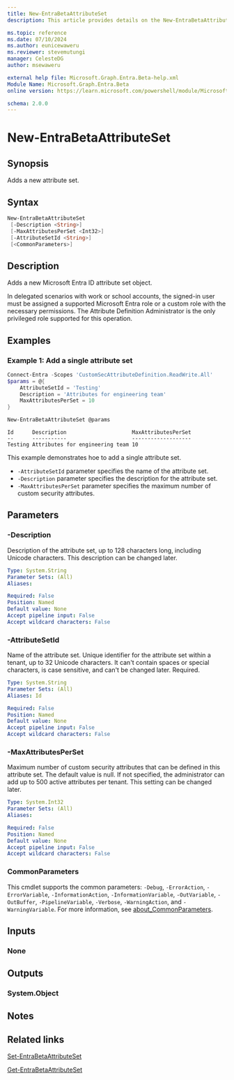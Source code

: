 ```yaml
---
title: New-EntraBetaAttributeSet
description: This article provides details on the New-EntraBetaAttributeSet command.

ms.topic: reference
ms.date: 07/10/2024
ms.author: eunicewaweru
ms.reviewer: stevemutungi
manager: CelesteDG
author: msewaweru

external help file: Microsoft.Graph.Entra.Beta-help.xml
Module Name: Microsoft.Graph.Entra.Beta
online version: https://learn.microsoft.com/powershell/module/Microsoft.Graph.Entra.Beta/New-EntraBetaAttributeSet

schema: 2.0.0
---
```


# New-EntraBetaAttributeSet

## Synopsis

Adds a new attribute set.

## Syntax

```powershell
New-EntraBetaAttributeSet
 [-Description <String>]
 [-MaxAttributesPerSet <Int32>]
 [-AttributeSetId <String>]
 [<CommonParameters>]
```

## Description

Adds a new Microsoft Entra ID attribute set object.

In delegated scenarios with work or school accounts, the signed-in user must be assigned a supported Microsoft Entra role or a custom role with the necessary permissions. The Attribute Definition Administrator is the only privileged role supported for this operation.

## Examples

### Example 1: Add a single attribute set

```powershell
Connect-Entra -Scopes 'CustomSecAttributeDefinition.ReadWrite.All'
$params = @{
    AttributeSetId = 'Testing'
    Description = 'Attributes for engineering team'
    MaxAttributesPerSet = 10
}

New-EntraBetaAttributeSet @params
```

```Output
Id      Description                     MaxAttributesPerSet
--      -----------                     -------------------
Testing Attributes for engineering team 10
```

This example demonstrates hoe to add a single attribute set.

- `-AttributeSetId` parameter specifies the name of the attribute set.
- `-Description` parameter specifies the description for the attribute set.
- `-MaxAttributesPerSet` parameter specifies the maximum number of custom security attributes.

## Parameters

### -Description

Description of the attribute set, up to 128 characters long, including Unicode characters. This description can be changed later.

```yaml
Type: System.String
Parameter Sets: (All)
Aliases:

Required: False
Position: Named
Default value: None
Accept pipeline input: False
Accept wildcard characters: False
```

### -AttributeSetId

Name of the attribute set. Unique identifier for the attribute set within a tenant, up to 32 Unicode characters. It can't contain spaces or special characters, is case sensitive, and can't be changed later. Required.

```yaml
Type: System.String
Parameter Sets: (All)
Aliases: Id

Required: False
Position: Named
Default value: None
Accept pipeline input: False
Accept wildcard characters: False
```

### -MaxAttributesPerSet

Maximum number of custom security attributes that can be defined in this attribute set. The default value is null. If not specified, the administrator can add up to 500 active attributes per tenant. This setting can be changed later.

```yaml
Type: System.Int32
Parameter Sets: (All)
Aliases:

Required: False
Position: Named
Default value: None
Accept pipeline input: False
Accept wildcard characters: False
```

### CommonParameters

This cmdlet supports the common parameters: `-Debug`, `-ErrorAction`, `-ErrorVariable`, `-InformationAction`, `-InformationVariable`, `-OutVariable`, `-OutBuffer`, `-PipelineVariable`, `-Verbose`, `-WarningAction`, and `-WarningVariable`. For more information, see [about_CommonParameters](https://go.microsoft.com/fwlink/?LinkID=113216).

## Inputs

### None

## Outputs

### System.Object

## Notes

## Related links

[Set-EntraBetaAttributeSet](Set-EntraBetaAttributeSet.md)

[Get-EntraBetaAttributeSet](Get-EntraBetaAttributeSet.md)
